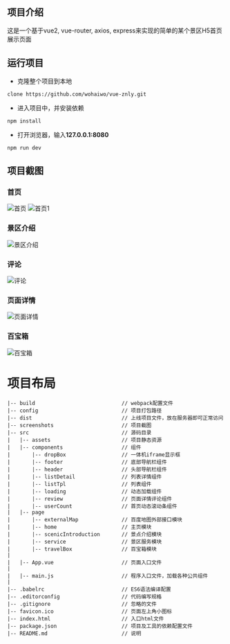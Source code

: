 ## 项目介绍

这是一个基于vue2, vue-router, axios, express来实现的简单的某个景区H5首页展示页面

## 运行项目

- 克隆整个项目到本地
```
clone https://github.com/wohaiwo/vue-znly.git
```

- 进入项目中，并安装依赖
```
npm install
```

- 打开浏览器，输入**127.0.0.1:8080**
```
npm run dev
```

## 项目截图

### 首页
![首页](./screenshots/homepage.png)
![首页1](./screenshots/homepage-2.png)
### 景区介绍
![景区介绍](./screenshots/scenicIntroduction.png)
### 评论
![评论](./screenshots/review.gif)
### 页面详情
![页面详情](./screenshots/listDetail.png)
### 百宝箱
![百宝箱](./screenshots/travelBox.png)


# 项目布局
```
|-- build                            // webpack配置文件
|-- config                           // 项目打包路径
|-- dist                           	 // 上线项目文件，放在服务器即可正常访问
|-- screenshots                      // 项目截图
|-- src                              // 源码目录
|   |-- assets                       // 项目静态资源
|   |-- components                   // 组件
|		|-- dropBox                  // 一体机iframe显示框
|		|-- footer                   // 底部导航栏组件
|		|-- header                   // 头部导航栏组件
|		|-- listDetail               // 列表详情组件
|		|-- listTpl                  // 列表组件
|       |-- loading                  // 动态加载组件
|       |-- review                 	 // 页面详情评论组件
|       |-- userCount                // 首页动态滚动条组件
|   |-- page
|       |-- externalMap				 // 百度地图外部接口模块
|       |-- home				 	 // 主页模块
|       |-- scenicIntroduction		 // 景点介绍模块
|       |-- service				     // 景区服务模块
|       |-- travelBox				 // 百宝箱模块
|
|   |-- App.vue                      // 页面入口文件
|
|   |-- main.js                      // 程序入口文件，加载各种公共组件
|
|-- .babelrc                         // ES6语法编译配置
|-- .editorconfig                    // 代码编写规格
|-- .gitignore                       // 忽略的文件
|-- favicon.ico                      // 页面左上角小图标
|-- index.html                       // 入口html文件
|-- package.json                     // 项目及工具的依赖配置文件
|-- README.md                        // 说明
```

